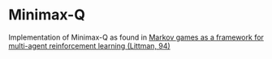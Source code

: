 # Minimax-Q
Implementation of Minimax-Q as found in [Markov games as a framework for multi-agent reinforcement learning (Littman, 94)](https://www2.cs.duke.edu/courses/spring07/cps296.3/littman94markov.pdf)

